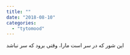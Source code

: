 ```yaml
---
title: ""
date: "2018-08-10"
categories: 
  - "tytomood"
---
```


این شور که در سر است مارا، وقتی برود که سر نباشد
